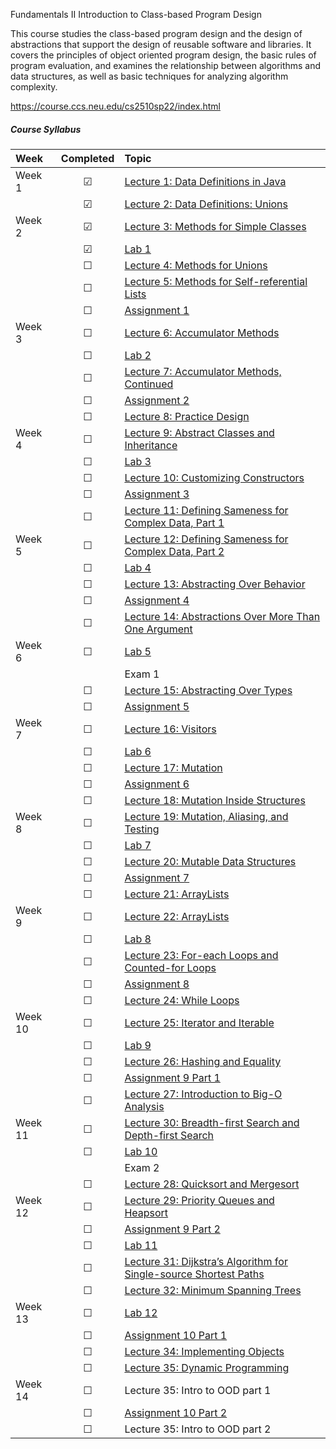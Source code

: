 Fundamentals II
Introduction to Class-based Program Design

This course studies the class-based program design and the design of abstractions that support the design of reusable software and libraries. It covers the principles of object oriented program design, the basic rules of program evaluation, and examines the relationship between algorithms and data structures, as well as basic techniques for analyzing algorithm complexity.

https://course.ccs.neu.edu/cs2510sp22/index.html 


##### Course Syllabus
| Week    |Completed|  Topic                                                                                                                     |
| :----- | :----------: | :--------------------------------------------------------------------------------------------------------------------- |
| Week 1  |  &#9745;  | [Lecture 1: Data Definitions in Java](https://course.ccs.neu.edu/cs2510sp22/lecture1.html)                                |
|         |  &#9745;  | [Lecture 2: Data Definitions: Unions](https://course.ccs.neu.edu/cs2510sp22/lecture2.html)                                |
| Week 2  |  &#9745;  | [Lecture 3: Methods for Simple Classes](https://course.ccs.neu.edu/cs2510sp22/lecture3.html)                              |
|         |  &#9745;  | [Lab 1](https://course.ccs.neu.edu/cs2510sp22/lab1.html)                                                                  |
|         |  &#9744;  | [Lecture 4: Methods for Unions](https://course.ccs.neu.edu/cs2510sp22/lecture4.html)                                      |
|         | &#9744;  | [Lecture 5: Methods for Self-referential Lists](https://course.ccs.neu.edu/cs2510sp22/lecture5.html)                      |
|         |&#9744;  |  [Assignment 1](https://course.ccs.neu.edu/cs2510sp22/assignment1.html)                                                    |
| Week 3  |&#9744;  |  [Lecture 6: Accumulator Methods](https://course.ccs.neu.edu/cs2510sp22/lecture6.html)                                     |
|         |&#9744;  |  [Lab 2](https://course.ccs.neu.edu/cs2510sp22/lab2.html)                                                                  |
|         |&#9744;  |  [Lecture 7: Accumulator Methods, Continued](https://course.ccs.neu.edu/cs2510sp22/lecture7.html)                          |
|         |&#9744;  |  [Assignment 2](https://course.ccs.neu.edu/cs2510sp22/assignment2.html)                                                    |
|         |&#9744;  |  [Lecture 8: Practice Design](https://course.ccs.neu.edu/cs2510sp22/lecture8.html)                                         |
| Week 4  |&#9744;  |  [Lecture 9: Abstract Classes and Inheritance](https://course.ccs.neu.edu/cs2510sp22/lecture9.html)                        |
|         |&#9744;  |  [Lab 3](https://course.ccs.neu.edu/cs2510sp22/lab3.html)                                                                  |
|         |&#9744;  |  [Lecture 10: Customizing Constructors](https://course.ccs.neu.edu/cs2510sp22/lecture10.html)                              |
|         |&#9744;  |  [Assignment 3](https://course.ccs.neu.edu/cs2510sp22/assignment3.html)                                                    |
|         |&#9744;  |  [Lecture 11: Defining Sameness for Complex Data, Part 1](https://course.ccs.neu.edu/cs2510sp22/lecture11.html)            |
| Week 5  |&#9744;  |  [Lecture 12: Defining Sameness for Complex Data, Part 2](https://course.ccs.neu.edu/cs2510sp22/lecture12.html)            |
|         | &#9744;  | [Lab 4](https://course.ccs.neu.edu/cs2510sp22/lab4.html)                                                                  |
|         | &#9744;  | [Lecture 13: Abstracting Over Behavior](https://course.ccs.neu.edu/cs2510sp22/lecture13.html)                             |
|         | &#9744;  | [Assignment 4](https://course.ccs.neu.edu/cs2510sp22/assignment4.html)                                                    |
|         | &#9744;  | [Lecture 14: Abstractions Over More Than One Argument](https://course.ccs.neu.edu/cs2510sp22/lecture14.html)              |
| Week 6  |&#9744;  |  [Lab 5](https://course.ccs.neu.edu/cs2510sp22/lab5.html)                                                                  |
|         | |  Exam 1                                                                                                                    |
|         |&#9744;  |  [Lecture 15: Abstracting Over Types](https://course.ccs.neu.edu/cs2510sp22/lecture15.html)                                |
|         |&#9744;  |  [Assignment 5](https://course.ccs.neu.edu/cs2510sp22/assignment5.html)                                                    |
| Week 7  |&#9744;  |  [Lecture 16: Visitors](https://course.ccs.neu.edu/cs2510sp22/lecture16.html)                                              |
|         |&#9744;  |  [Lab 6](https://course.ccs.neu.edu/cs2510sp22/lab6.html)                                                                  |
|         |&#9744;  |  [Lecture 17: Mutation](https://course.ccs.neu.edu/cs2510sp22/lecture17.html)                                              |
|         |&#9744;  |  [Assignment 6](https://course.ccs.neu.edu/cs2510sp22/assignment6.html)                                                    |
|         | &#9744;  | [Lecture 18: Mutation Inside Structures](https://course.ccs.neu.edu/cs2510sp22/lecture18.html)                            |
| Week 8  | &#9744;  | [Lecture 19: Mutation, Aliasing, and Testing](https://course.ccs.neu.edu/cs2510sp22/lecture19.html)                       |
|         |&#9744;  |  [Lab 7](https://course.ccs.neu.edu/cs2510sp22/lab7.html)                                                                  |
|         |&#9744;  |  [Lecture 20: Mutable Data Structures](https://course.ccs.neu.edu/cs2510sp22/lecture20.html)                               |
|         |&#9744;  |  [Assignment 7](https://course.ccs.neu.edu/cs2510sp22/assignment7.html)                                                    |
|         |&#9744;  |  [Lecture 21: ArrayLists](https://course.ccs.neu.edu/cs2510sp22/lecture21.html)                                            |
| Week 9  |&#9744;  |  [Lecture 22: ArrayLists](https://course.ccs.neu.edu/cs2510sp22/lecture22.html)                                            |
|         |&#9744;  |  [Lab 8](https://course.ccs.neu.edu/cs2510sp22/lab8.html)                                                                  |
|         |&#9744;  |  [Lecture 23: For-each Loops and Counted-for Loops](https://course.ccs.neu.edu/cs2510sp22/lecture23.html)                  |
|         |&#9744;  |  [Assignment 8](https://course.ccs.neu.edu/cs2510sp22/assignment8.html)                                                    |
|         |&#9744;  |  [Lecture 24: While Loops](https://course.ccs.neu.edu/cs2510sp22/lecture24.html)                                           |
| Week 10 |&#9744;  |  [Lecture 25: Iterator and Iterable](https://course.ccs.neu.edu/cs2510sp22/lecture25.html)                                 |
|         |&#9744;  |  [Lab 9](https://course.ccs.neu.edu/cs2510sp22/lab9.html)                                                                  |
|         |&#9744;  |  [Lecture 26: Hashing and Equality](https://course.ccs.neu.edu/cs2510sp22/lecture26.html)                                  |
|         |&#9744;  |  [Assignment 9 Part 1](https://course.ccs.neu.edu/cs2510sp22/assignment9.html)                                             |
|         |&#9744;  |  [Lecture 27: Introduction to Big-O Analysis](https://course.ccs.neu.edu/cs2510sp22/lecture27.html)                        |
| Week 11 |&#9744;  |  [Lecture 30: Breadth-first Search and Depth-first Search](https://course.ccs.neu.edu/cs2510sp22/lecture30.html)           |
|         |&#9744;  |  [Lab 10](https://course.ccs.neu.edu/cs2510sp22/lab10.html)                                                                |
|         | |  Exam 2                                                                                                                    |
|         |&#9744;  |  [Lecture 28: Quicksort and Mergesort](https://course.ccs.neu.edu/cs2510sp22/lecture28.html)                               |
| Week 12 |&#9744;  |  [Lecture 29: Priority Queues and Heapsort](https://course.ccs.neu.edu/cs2510sp22/lecture29.html)                          |
|         |&#9744;  |  [Assignment 9 Part 2](https://course.ccs.neu.edu/cs2510sp22/assignment9.html)                                             |
|         |&#9744;  |  [Lab 11](https://course.ccs.neu.edu/cs2510sp22/lab11.html)                                                                |
|         |&#9744;  |  [Lecture 31: Dijkstra’s Algorithm for Single-source Shortest Paths](https://course.ccs.neu.edu/cs2510sp22/lecture31.html) |
|         |&#9744;  |  [Lecture 32: Minimum Spanning Trees](https://course.ccs.neu.edu/cs2510sp22/lecture32.html)                                |
| Week 13 |&#9744;  |  [Lab 12](https://course.ccs.neu.edu/cs2510sp22/lab12.html)                                                                |
|         | &#9744;  | [Assignment 10 Part 1](https://course.ccs.neu.edu/cs2510sp22/assignment10.html)                                           |
|         | &#9744;  | [Lecture 34: Implementing Objects](https://course.ccs.neu.edu/cs2510sp22/lecture34.html)                                  |
|         |&#9744;  |  [Lecture 35: Dynamic Programming](https://course.ccs.neu.edu/cs2510sp22/lecture35.html)                                   |
| Week 14 | &#9744;  | Lecture 35: Intro to OOD part 1                                                                                           |
|         |&#9744;  |  [Assignment 10 Part 2](https://course.ccs.neu.edu/cs2510sp22/assignment10.html)                                           |
|         |&#9744;  |  Lecture 35: Intro to OOD part 2                                                                                           |